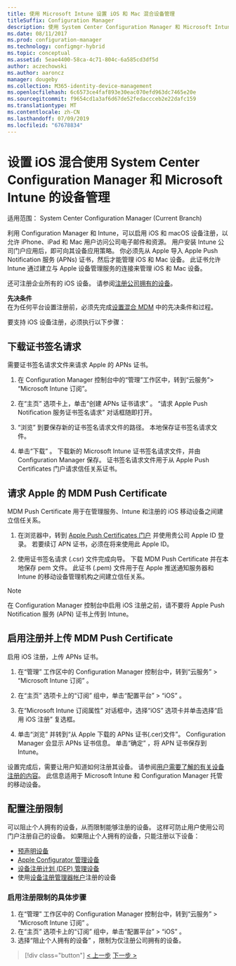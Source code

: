 ```yaml
---
title: 使用 Microsoft Intune 设置 iOS 和 Mac 混合设备管理
titleSuffix: Configuration Manager
description: 使用 System Center Configuration Manager 和 Microsoft Intune 设置 iOS 设备管理。
ms.date: 08/11/2017
ms.prod: configuration-manager
ms.technology: configmgr-hybrid
ms.topic: conceptual
ms.assetid: 5eae4400-58ca-4c71-804c-6a585cd3df5d
author: aczechowski
ms.author: aaroncz
manager: dougeby
ms.collection: M365-identity-device-management
ms.openlocfilehash: 6c6573ce4faf893e30eac070efd963dc7465e20e
ms.sourcegitcommit: f9654cd1a3af6d67de52fedaccceb2e22dafc159
ms.translationtype: MT
ms.contentlocale: zh-CN
ms.lasthandoff: 07/09/2019
ms.locfileid: "67678834"
---
```

# <a name="set-up-ios-hybrid-device-management-with-system-center-configuration-manager-and-microsoft-intune"></a>设置 iOS 混合使用 System Center Configuration Manager 和 Microsoft Intune 的设备管理

适用范围：  System Center Configuration Manager (Current Branch)

利用 Configuration Manager 和 Intune，可以启用 iOS 和 macOS 设备注册，以允许 iPhone、iPad 和 Mac 用户访问公司电子邮件和资源。 用户安装 Intune 公司门户应用后，即可向其设备应用策略。 你必须先从 Apple 导入 Apple Push Notification 服务 (APNs) 证书，然后才能管理 iOS 和 Mac 设备。 此证书允许 Intune 通过建立与 Apple 设备管理服务的连接来管理 iOS 和 Mac 设备。  

 还可注册企业所有的 iOS 设备。  请参阅[注册公司拥有的设备](enroll-company-owned-devices.md)。  

**先决条件**<br>
在为任何平台设置注册前，必须先完成[设置混合 MDM](setup-hybrid-mdm.md) 中的先决条件和过程。

要支持 iOS 设备注册，必须执行以下步骤：  

## <a name="download-a-certificate-signing-request"></a>下载证书签名请求
需要证书签名请求文件来请求 Apple 的 APNs 证书。  

1.  在 Configuration Manager 控制台中的“管理”工作区中，转到“云服务”> “Microsoft Intune 订阅”。     

2.  在“主页”  选项卡上，单击“创建 APNs 证书请求”  。 “请求 Apple Push Notification 服务证书签名请求”  对话框随即打开。  

3.  “浏览”  到要保存新的证书签名请求文件的路径。 本地保存证书签名请求文件。  

4.  单击“下载”  。 下载新的 Microsoft Intune 证书签名请求文件，并由 Configuration Manager 保存。 证书签名请求文件用于从 Apple Push Certificates 门户请求信任关系证书。  

## <a name="request-an-mdm-push-certificate-from-apple"></a>请求 Apple 的 MDM Push Certificate
MDM Push Certificate 用于在管理服务、Intune 和注册的 iOS 移动设备之间建立信任关系。  

1.  在浏览器中，转到 [Apple Push Certificates 门户](https://identity.apple.com/pushcert) 并使用贵公司 Apple ID 登录。 若要续订 APN 证书，必须在将来使用此 Apple ID。  

2.  使用证书签名请求 (.csr) 文件完成向导。 下载 MDM Push Certificate 并在本地保存 pem 文件。 此证书 (.pem) 文件用于在 Apple 推送通知服务器和 Intune 的移动设备管理机构之间建立信任关系。  

> [!NOTE]  
>  在 Configuration Manager 控制台中启用 iOS 注册之前，请不要将 Apple Push Notification 服务 (APN) 证书上传到 Intune。  

## <a name="enable-enrollment-and-upload-the-mdm-push-certificate"></a>启用注册并上传 MDM Push Certificate
启用 iOS 注册，上传 APNs 证书。  

1.  在“管理”  工作区中的 Configuration Manager 控制台中，转到“云服务”   > “Microsoft Intune 订阅”  。  

2.  在“主页”  选项卡上的“订阅”  组中，单击“配置平台”   > “iOS”  。  

3.  在“Microsoft Intune 订阅属性”  对话框中，选择“iOS”  选项卡并单击选择“启用 iOS 注册”  复选框。  
4.  单击“浏览”  并转到“从 Apple 下载的 APNs 证书(.cer)文件”。 Configuration Manager 会显示 APNs 证书信息。 单击“确定”  ，将 APN 证书保存到 Intune。  

设置完成后，需要让用户知道如何注册其设备。 请参阅[用户需要了解的有关设备注册的内容](https://docs.microsoft.com/intune/end-user-educate)。 此信息适用于 Microsoft Intune 和 Configuration Manager 托管的移动设备。

## <a name="configure-enrollment-restrictions"></a>配置注册限制

可以阻止个人拥有的设备，从而限制能够注册的设备。 这样可防止用户使用公司门户注册自己的设备。 如果阻止个人拥有的设备，只能注册以下设备：
- [预声明设备](predeclare-devices-with-hardware-id.md)
- [Apple Configurator 管理设备](ios-hybrid-enrollment-using-apple-configurator.md)
- [设备注册计划 (DEP) 管理设备](ios-device-enrollment-program-for-hybrid.md)
- 使用[设备注册管理器帐户](enroll-devices-with-device-enrollment-manager.md)注册的设备

### <a name="to-enable-enrollment-restrictions"></a>启用注册限制的具体步骤
1. 在“管理”  工作区中的 Configuration Manager 控制台中，转到“云服务”   > “Microsoft Intune 订阅”  。
2. 在“主页”  选项卡上的“订阅”  组中，单击“配置平台”   > “iOS”  。
3. 选择“阻止个人拥有的设备”  ，限制为仅注册公司拥有的设备。

> [!div class="button"]
> [< 上一步](create-service-connection-point.md)  [下一步 >](set-up-additional-management.md)
